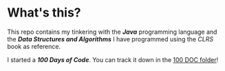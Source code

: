 # What's this?

This repo contains my tinkering with the __*Java*__ programming language and the *__Data Structures and Algorithms__* I have programmed using the _CLRS_ book as reference.

I started a ___100 Days of Code___. You can track it down in the [100 DOC folder](https://github.com/Vaikan-Peddi/java-dsa/tree/main/100%20DOC)! 

